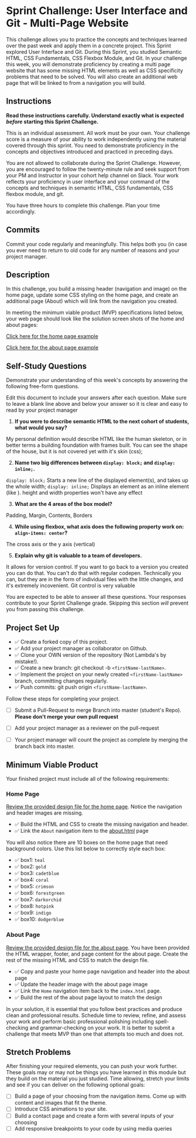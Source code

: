 # Sprint Challenge: User Interface and Git - Multi-Page Website

This challenge allows you to practice the concepts and techniques learned over the past week and apply them in a concrete project. This Sprint explored User Interface and Git. During this Sprint, you studied Semantic HTML, CSS Fundamentals, CSS Flexbox Module, and Git. In your challenge this week, you will demonstrate proficiency by creating a multi page website that has some missing HTML elements as well as CSS specificity problems that need to be solved.  You will also create an additional web page that will be linked to from a navigation you will build.

## Instructions

**Read these instructions carefully. Understand exactly what is expected _before_ starting this Sprint Challenge.**

This is an individual assessment. All work must be your own. Your challenge score is a measure of your ability to work independently using the material covered through this sprint. You need to demonstrate proficiency in the concepts and objectives introduced and practiced in preceding days.

You are not allowed to collaborate during the Sprint Challenge. However, you are encouraged to follow the twenty-minute rule and seek support from your PM and Instructor in your cohort help channel on Slack. Your work reflects your proficiency in user interface and your command of the concepts and techniques in semantic HTML, CSS fundamentals, CSS flexbox module, and git.

You have three hours to complete this challenge. Plan your time accordingly.

## Commits

Commit your code regularly and meaningfully. This helps both you (in case you ever need to return to old code for any number of reasons and your project manager.

## Description

In this challenge, you build a missing header (navigation and image) on the home page, update some CSS styling on the home page, and create an additional page (About) which will link from the navigation you created.

In meeting the minimum viable product (MVP) specifications listed below, your web page should look like the solution screen shots of the home and about pages:

[Click here for the home page example](https://tk-assets.lambdaschool.com/39a49225-8ac9-43da-aa90-514fd60ae99a_sprint-challenge-ui-home-example.png)

[Click here for the about page example](https://tk-assets.lambdaschool.com/ede1bb1a-63ff-4801-8c02-3efa2f603190_sprint-challenge-ui-about-example.png)

## Self-Study Questions

Demonstrate your understanding of this week's concepts by answering the following free-form questions.

Edit this document to include your answers after each question. Make sure to leave a blank line above and below your answer so it is clear and easy to read by your project manager

1. **If you were to describe semantic HTML to the next cohort of students, what would you say?**


My personal definition would describe HTML like the human skeleton, or in better terms a building foundation with frames built. You can see the shape of the house, but it is not covered yet with it's skin (css);


2. **Name two big differences between ```display: block;``` and ```display: inline;```.**


```display: block;``` Starts a new line of the displayed element(s), and takes up the whole width;
```display: inline;``` Displays an element as an inline element (like <span>). height and width properties won't have any effect

3. **What are the 4 areas of the box model?**

Padding, Margin, Contents, Borders

4. **While using flexbox, what axis does the following property work on: ```align-items: center```?**

The cross axis or the y axis (vertical)

5. **Explain why git is valuable to a team of developers.**

It allows for version control. If you want to go back to a version you created you can do that. You can't do that with regular codepen. Technically you can, but they are in the form of individual files with the little changes, and it's extremely incovenient. Git control is very valuable 

You are expected to be able to answer all these questions. Your responses contribute to your Sprint Challenge grade. Skipping this section *will* prevent you from passing this challenge.

## Project Set Up

- :white_check_mark: Create a forked copy of this project.
- :white_check_mark: Add your project manager as collaborator on Github.
- :white_check_mark: Clone your OWN version of the repository (Not Lambda's by mistake!).
- :white_check_mark: Create a new branch: git checkout -b `<firstName-lastName>`.
- :white_check_mark: Implement the project on your newly created `<firstName-lastName>` branch, committing changes regularly.
- :white_check_mark: Push commits: git push origin `<firstName-lastName>`.
 
Follow these steps for completing your project.

- [ ] Submit a Pull-Request to merge <firstName-lastName> Branch into master (student's  Repo). **Please don't merge your own pull request**
- [ ] Add your project manager as a reviewer on the pull-request
- [ ] Your project manager will count the project as complete by merging the branch back into master.
 


## Minimum Viable Product

Your finished project must include all of the following requirements:

### Home Page

[Review the provided design file for the home page](design-files/home.png).  Notice the navigation and header images are missing.

* :white_check_mark: Build the HTML and CSS to create the missing navigation and header.
* :white_check_mark: Link the `About` navigation item to the [about.html](about.html) page

You will also notice there are 10 boxes on the home page that need background colors.  Use this list below to correctly style each box:

* :white_check_mark: box1: `teal`
* :white_check_mark: box2: `gold`
* :white_check_mark: box3: `cadetblue`
* :white_check_mark: box4: `coral`
* :white_check_mark: box5: `crimson`
* :white_check_mark: box6: `forestgreen`
* :white_check_mark: box7: `darkorchid`
* :white_check_mark: box8: `hotpink`
* :white_check_mark: box9: `indigo`
* :white_check_mark: box10: `dodgerblue`

### About Page

[Review the provided design file for the about page](design-files/about.png). You have been provided the HTML wrapper, footer, and page content for the about page. Create the rest of the missing HTML and CSS to match the design file.

* :white_check_mark: Copy and paste your home page navigation and header into the about page
* :white_check_mark: Update the header image with the about page image
* :white_check_mark: Link the `Home` navigation item back to the `index.html` page.
* :white_check_mark: Build the rest of the about page layout to match the design

In your solution, it is essential that you follow best practices and produce clean and professional results. Schedule time to review, refine, and assess your work and perform basic professional polishing including spell-checking and grammar-checking on your work. It is better to submit a challenge that meets MVP than one that attempts too much and does not.

## Stretch Problems

After finishing your required elements, you can push your work further. These goals may or may not be things you have learned in this module but they build on the material you just studied. Time allowing, stretch your limits and see if you can deliver on the following optional goals:

* [ ] Build a page of your choosing from the navigation items.  Come up with content and images that fit the theme.  
* [ ] Introduce CSS animations to your site.
* [ ] Build a contact page and create a form with several inputs of your choosing
* [ ] Add responsive breakpoints to your code by using media queries
